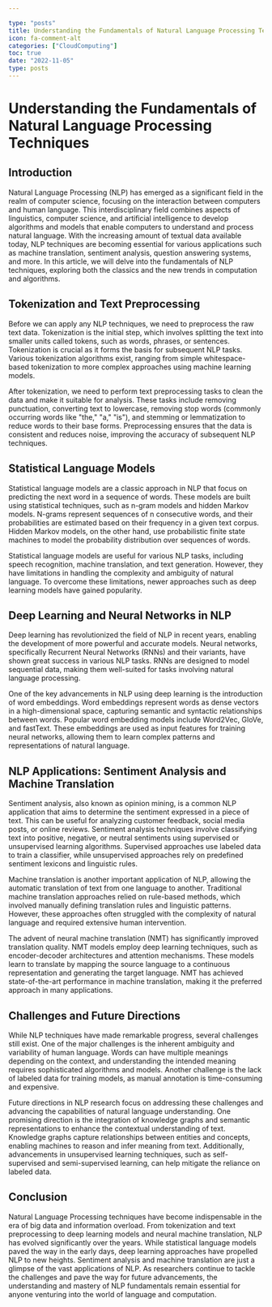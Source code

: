 ```yaml
---

type: "posts"
title: Understanding the Fundamentals of Natural Language Processing Techniques
icon: fa-comment-alt
categories: ["CloudComputing"]
toc: true
date: "2022-11-05"
type: posts
---
```





# Understanding the Fundamentals of Natural Language Processing Techniques

## Introduction
Natural Language Processing (NLP) has emerged as a significant field in the realm of computer science, focusing on the interaction between computers and human language. This interdisciplinary field combines aspects of linguistics, computer science, and artificial intelligence to develop algorithms and models that enable computers to understand and process natural language. With the increasing amount of textual data available today, NLP techniques are becoming essential for various applications such as machine translation, sentiment analysis, question answering systems, and more. In this article, we will delve into the fundamentals of NLP techniques, exploring both the classics and the new trends in computation and algorithms.

## Tokenization and Text Preprocessing
Before we can apply any NLP techniques, we need to preprocess the raw text data. Tokenization is the initial step, which involves splitting the text into smaller units called tokens, such as words, phrases, or sentences. Tokenization is crucial as it forms the basis for subsequent NLP tasks. Various tokenization algorithms exist, ranging from simple whitespace-based tokenization to more complex approaches using machine learning models.

After tokenization, we need to perform text preprocessing tasks to clean the data and make it suitable for analysis. These tasks include removing punctuation, converting text to lowercase, removing stop words (commonly occurring words like "the," "a," "is"), and stemming or lemmatization to reduce words to their base forms. Preprocessing ensures that the data is consistent and reduces noise, improving the accuracy of subsequent NLP techniques.

## Statistical Language Models
Statistical language models are a classic approach in NLP that focus on predicting the next word in a sequence of words. These models are built using statistical techniques, such as n-gram models and hidden Markov models. N-grams represent sequences of n consecutive words, and their probabilities are estimated based on their frequency in a given text corpus. Hidden Markov models, on the other hand, use probabilistic finite state machines to model the probability distribution over sequences of words.

Statistical language models are useful for various NLP tasks, including speech recognition, machine translation, and text generation. However, they have limitations in handling the complexity and ambiguity of natural language. To overcome these limitations, newer approaches such as deep learning models have gained popularity.

## Deep Learning and Neural Networks in NLP
Deep learning has revolutionized the field of NLP in recent years, enabling the development of more powerful and accurate models. Neural networks, specifically Recurrent Neural Networks (RNNs) and their variants, have shown great success in various NLP tasks. RNNs are designed to model sequential data, making them well-suited for tasks involving natural language processing.

One of the key advancements in NLP using deep learning is the introduction of word embeddings. Word embeddings represent words as dense vectors in a high-dimensional space, capturing semantic and syntactic relationships between words. Popular word embedding models include Word2Vec, GloVe, and fastText. These embeddings are used as input features for training neural networks, allowing them to learn complex patterns and representations of natural language.

## NLP Applications: Sentiment Analysis and Machine Translation
Sentiment analysis, also known as opinion mining, is a common NLP application that aims to determine the sentiment expressed in a piece of text. This can be useful for analyzing customer feedback, social media posts, or online reviews. Sentiment analysis techniques involve classifying text into positive, negative, or neutral sentiments using supervised or unsupervised learning algorithms. Supervised approaches use labeled data to train a classifier, while unsupervised approaches rely on predefined sentiment lexicons and linguistic rules.

Machine translation is another important application of NLP, allowing the automatic translation of text from one language to another. Traditional machine translation approaches relied on rule-based methods, which involved manually defining translation rules and linguistic patterns. However, these approaches often struggled with the complexity of natural language and required extensive human intervention.

The advent of neural machine translation (NMT) has significantly improved translation quality. NMT models employ deep learning techniques, such as encoder-decoder architectures and attention mechanisms. These models learn to translate by mapping the source language to a continuous representation and generating the target language. NMT has achieved state-of-the-art performance in machine translation, making it the preferred approach in many applications.

## Challenges and Future Directions
While NLP techniques have made remarkable progress, several challenges still exist. One of the major challenges is the inherent ambiguity and variability of human language. Words can have multiple meanings depending on the context, and understanding the intended meaning requires sophisticated algorithms and models. Another challenge is the lack of labeled data for training models, as manual annotation is time-consuming and expensive.

Future directions in NLP research focus on addressing these challenges and advancing the capabilities of natural language understanding. One promising direction is the integration of knowledge graphs and semantic representations to enhance the contextual understanding of text. Knowledge graphs capture relationships between entities and concepts, enabling machines to reason and infer meaning from text. Additionally, advancements in unsupervised learning techniques, such as self-supervised and semi-supervised learning, can help mitigate the reliance on labeled data.

## Conclusion
Natural Language Processing techniques have become indispensable in the era of big data and information overload. From tokenization and text preprocessing to deep learning models and neural machine translation, NLP has evolved significantly over the years. While statistical language models paved the way in the early days, deep learning approaches have propelled NLP to new heights. Sentiment analysis and machine translation are just a glimpse of the vast applications of NLP. As researchers continue to tackle the challenges and pave the way for future advancements, the understanding and mastery of NLP fundamentals remain essential for anyone venturing into the world of language and computation.